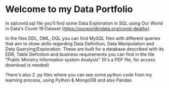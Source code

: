 # Welcome to my Data Portfolio

In sqlcovid.sql file you'll find some Data Exploration in SQL using Our World in Data's Covid-19 Dataset (https://ourworldindata.org/covid-deaths).

In the files DDL, DML, DQL you can find MySQL files with different queries that aim to show skills regarding Data Definition, Data Manipulation and Data Querying/Exploration. These are built for a database described with its EDR, Table Definition and business requirements you can find in the file "Public Ministry Information system Analysis" (It's a PDF file, for access download is needed)

There's also 2 .py files where you can see some python code from my learning process, using Python & MongoDB and also Pandas
